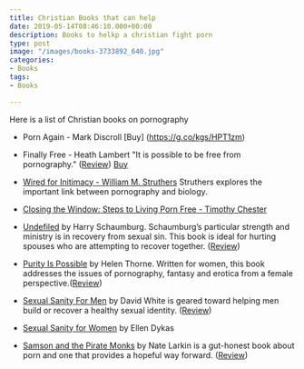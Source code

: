 ```yaml
---
title: Christian Books that can help
date: 2019-05-14T08:46:10.000+00:00
description: Books to helkp a christian fight porn
type: post
image: "/images/books-3733892_640.jpg"
categories:
- Books
tags:
- Books

---
```

Here is a list of Christian books on pornography
* Porn Again - Mark Discroll [Buy] (https://g.co/kgs/HPT1zm) 

* Finally Free - Heath Lambert "It is possible to be free from pornography." ([Review](https://www.challies.com/book-reviews/finally-free/)) [Buy](https://books.google.de/books/about/Finally_Free.html?id=nQWdWY6qDYsC)
* [Wired for Initimacy - William M. Struthers](https://books.google.de/books/about/Wired_for_Intimacy.html?id=1Nqv0-pmpMS5oC) Struthers explores the important link between pornography and biology.
* [Closing the Window: Steps to Living Porn Free - Timothy Chester](https://www.amazon.co.uk/dp/1844744353/ref=nosim?tag=timche-21)
* [Undefiled](https://books.google.de/books/about/Undefiled.html?id=1L6hGhsleZ0C) by Harry Schaumburg. Schaumburg’s particular strength and ministry is in recovery from sexual sin. This book is ideal for hurting spouses who are attempting to recover together. ([Review](https://www.challies.com/book-reviews/undefiled/))
* [Purity Is Possible](https://g.co/kgs/bZswdt) by Helen Thorne. Written for women, this book addresses the issues of pornography, fantasy and erotica from a female perspective.([Review](https://www.challies.com/?p=23980))
* [Sexual Sanity For Men](https://g.co/kgs/RoaapP) by David White is geared toward helping men build or recover a healthy sexual identity. ([Review](https://www.challies.com/?p=22286))
* [Sexual Sanity for Women](https://g.co/kgs/2T8hNr) by Ellen Dykas
* [Samson and the Pirate Monks](https://g.co/kgs/164bXV) by Nate Larkin is a gut-honest book about porn and one that provides a hopeful way forward. ([Review](https://www.challies.com/?p=23717))